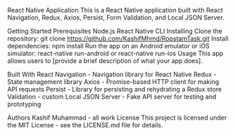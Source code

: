React Native Application
This is a React Native application built with React Navigation, Redux, Axios, Persist, Form Validation, and Local JSON Server.

Getting Started
Prerequisites
Node.js
React Native CLI
Installing
Clone the repository: git clone https://github.com/KashifMhmd/RopstamTask.git
Install dependencies: npm install
Run the app on an Android emulator or iOS simulator: react-native run-android or react-native run-ios
Usage
This app allows users to [provide a brief description of what your app does].

Built With
React Navigation - Navigation library for React Native
Redux - State management library
Axios - Promise-based HTTP client for making API requests
Persist - Library for persisting and rehydrating a Redux store
Validation - custom
Local JSON Server - Fake API server for testing and prototyping

Authors
Kashif Muhammad - all work
License
This project is licensed under the MIT License - see the LICENSE.md file for details.




